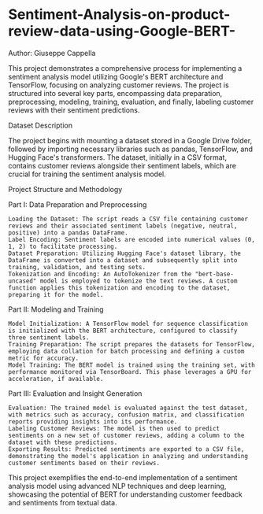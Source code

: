 # Sentiment-Analysis-on-product-review-data-using-Google-BERT-

Author: Giuseppe Cappella

This project demonstrates a comprehensive process for implementing a sentiment analysis model utilizing Google's BERT architecture and TensorFlow, focusing on analyzing customer reviews. The project is structured into several key parts, encompassing data preparation, preprocessing, modeling, training, evaluation, and finally, labeling customer reviews with their sentiment predictions.

Dataset Description

The project begins with mounting a dataset stored in a Google Drive folder, followed by importing necessary libraries such as pandas, TensorFlow, and Hugging Face's transformers. The dataset, initially in a CSV format, contains customer reviews alongside their sentiment labels, which are crucial for training the sentiment analysis model.

Project Structure and Methodology

Part I: Data Preparation and Preprocessing

    Loading the Dataset: The script reads a CSV file containing customer reviews and their associated sentiment labels (negative, neutral, positive) into a pandas DataFrame.
    Label Encoding: Sentiment labels are encoded into numerical values (0, 1, 2) to facilitate processing.
    Dataset Preparation: Utilizing Hugging Face's dataset library, the DataFrame is converted into a dataset and subsequently split into training, validation, and testing sets.
    Tokenization and Encoding: An AutoTokenizer from the "bert-base-uncased" model is employed to tokenize the text reviews. A custom function applies this tokenization and encoding to the dataset, preparing it for the model.

Part II: Modeling and Training

    Model Initialization: A TensorFlow model for sequence classification is initialized with the BERT architecture, configured to classify three sentiment labels.
    Training Preparation: The script prepares the datasets for TensorFlow, employing data collation for batch processing and defining a custom metric for accuracy.
    Model Training: The BERT model is trained using the training set, with performance monitored via TensorBoard. This phase leverages a GPU for acceleration, if available.

Part III: Evaluation and Insight Generation

    Evaluation: The trained model is evaluated against the test dataset, with metrics such as accuracy, confusion matrix, and classification reports providing insights into its performance.
    Labeling Customer Reviews: The model is then used to predict sentiments on a new set of customer reviews, adding a column to the dataset with these predictions.
    Exporting Results: Predicted sentiments are exported to a CSV file, demonstrating the model's application in analyzing and understanding customer sentiments based on their reviews.

This project exemplifies the end-to-end implementation of a sentiment analysis model using advanced NLP techniques and deep learning, showcasing the potential of BERT for understanding customer feedback and sentiments from textual data.
